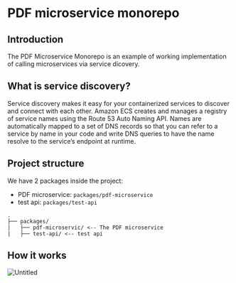 # PDF microservice monorepo

## Introduction

The PDF Microservice Monorepo is an example of working implementation of calling microservices via service dicovery.

## What is service discovery?

Service discovery makes it easy for your containerized services to discover and connect with each other.
Amazon ECS creates and manages a registry of service names using the Route 53 Auto Naming API. Names are automatically mapped to a set of DNS records so that you can refer to a service by name in your code and write DNS queries to have the name resolve to the service’s endpoint at runtime.

## Project structure

We have 2 packages inside the project:

- PDF microservice: `packages/pdf-microservice`
- test api: `packages/test-api`

```
.
├── packages/
|   ├── pdf-microservic/ <-- The PDF microservice
|   ├── test-api/ <-- test api

```

## How it works

![Untitled](https://user-images.githubusercontent.com/77774719/162745632-896375a8-016d-4fab-a4ba-6f5cfd875260.svg)
